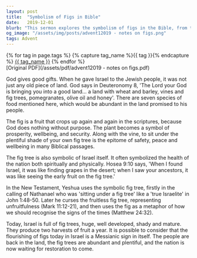 ```yaml
---
layout: post
title:  "Symbolism of Figs in Bible"
date:   2019-12-01
blurb: "This sermon explores the symbolism of figs in the Bible, from their first appearance in the Garden of Eden to their representation of Israel's spiritual and physical health. The sermon also discusses how figs symbolize prosperity, wellbeing, and security, and how their flourishing in modern-day Israel could be seen as a Messianic sign."
og_image: "/assets/img/posts/advent12019 - notes on figs.png"
tags: Advent
---    
```

<div class="tag-pills">
  {% for tag in page.tags %}
    {% capture tag_name %}{{ tag }}{% endcapture %}
    <a href="{{ site.baseurl }}/tag/{{ tag_name | slugify }}" class="tag-pill">{{ tag_name }}</a>
  {% endfor %}
</div>
[Original PDF](/assets/pdf/advent12019 - notes on figs.pdf)

God gives good gifts. When he gave Israel to the Jewish people, it was not just any old piece of land. God says in Deuteronomy 8, 'The Lord your God is bringing you into a good land... a land with wheat and barley, vines and fig trees, pomegranates, olive oil and honey'. There are seven species of food mentioned here, which would be abundant in the land promised to his people.

The fig is a fruit that crops up again and again in the scriptures, because God does nothing without purpose. The plant becomes a symbol of prosperity, wellbeing, and security. Along with the vine, to sit under the plentiful shade of your own fig tree is the epitome of safety, peace and wellbeing in many Biblical passages.

The fig tree is also symbolic of Israel itself. It often symbolized the health of the nation both spiritually and physically. Hosea 9:10 says, 'When I found Israel, it was like finding grapes in the desert; when I saw your ancestors, it was like seeing the early fruit on the fig tree.'

In the New Testament, Yeshua uses the symbolic fig tree, firstly in the calling of Nathanael who was 'sitting under a fig tree' like a 'true Israelite' in John 1:48-50. Later he curses the fruitless fig tree, representing unfruitfulness (Mark 11:12-21), and then uses the fig as a metaphor of how we should recognise the signs of the times (Matthew 24:32).

Today, Israel is full of fig trees, huge, well developed, shady and mature. They produce two harvests of fruit a year. It is possible to consider that the flourishing of figs today in Israel is a Messianic sign in itself. The people are back in the land, the fig trees are abundant and plentiful, and the nation is now waiting for restoration to come.

